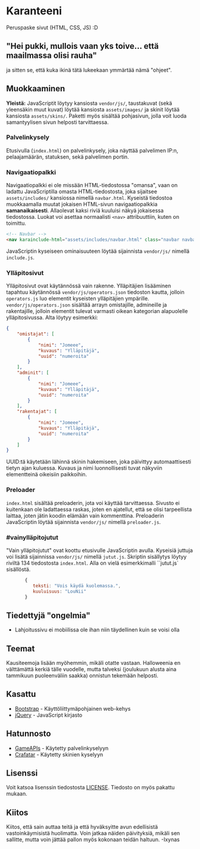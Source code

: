 # Karanteeni

Peruspaske sivut (HTML, CSS, JS) :D

## "Hei pukki, mullois vaan yks toive... että maailmassa olisi rauha"

ja sitten se, että kuka ikinä tätä lukeekaan ymmärtää nämä "ohjeet".

## Muokkaaminen

**Yleistä:** JavaScriptit löytyy kansiosta `vendor/js/`, taustakuvat (sekä yleensäkin muut kuvat) löytää kansiosta `assets/images/` ja skinit löytää kansiosta `assets/skins/`. Paketti myös sisältää pohjasivun, jolla voit luoda samantyylisen sivun helposti tarvittaessa.

### Palvelinkysely

Etusivulla (`index.html`) on palvelinkysely, joka näyttää palvelimen IP:n, pelaajamäärän, statuksen, sekä palvelimen portin.

### Navigaatiopalkki

Navigaatiopalkki ei ole missään HTML-tiedostossa "omansa", vaan on ladattu JavaScriptilla omasta HTML-tiedostosta, joka sijaitsee `assets/includes/` kansiossa nimellä `navbar.html`. Kyseistä tiedostoa muokkaamalla muutat jokaisen HTML-sivun navigaatiopalkkia **samanaikaisesti**. Allaolevat kaksi riviä kuuluisi näkyä jokaisessa tiedostossa. Luokat voi asettaa normaalisti `<nav>` attribuuttiin, kuten on toimittu.

```html
<!-- Navbar -->
<nav karainclude-html="assets/includes/navbar.html" class="navbar navbar-expand-lg navbar-dark karanav fixed-top"></nav><br><br>
```

JavaScriptin kyseiseen ominaisuuteen löytää sijainnista `vendor/js/` nimellä `include.js`.

### Ylläpitosivut

Ylläpitosivut ovat käytännössä vain rakenne. Ylläpitäjien lisääminen tapahtuu käytännössä `vendor/js/operators.json` tiedoston kautta, jolloin `operators.js` luo elementit kyseisten ylläpitäjien ympärille. `vendor/js/operators.json` sisältää arrayn omistajille, admineille ja rakentajille, jolloin elementit tulevat varmasti oikean kategorian alapuolelle ylläpitosivussa. Alta löytyy esimerkki:

```json
{
    "omistajat": [
        {
            "nimi": "Jomeee",
            "kuvaus": "Ylläpitäjä",
            "uuid": "numeroita"
        }
    ],
    "adminit": [
        {
            "nimi": "Jomeee",
            "kuvaus": "Ylläpitäjä",
            "uuid": "numeroita"
        }
    ],
    "rakentajat": [
        {
            "nimi": "Jomeee",
            "kuvaus": "Ylläpitäjä",
            "uuid": "numeroita"
        }
    ]
}
```
UUID:tä käytetään lähinnä skinin hakemiseen, joka päivittyy automaattisesti tietyn ajan kuluessa. Kuvaus ja nimi luonnollisesti tuvat näkyviin elementteinä oikeisiin paikkoihin.

### Preloader

`index.html` sisältää preloaderin, jota voi käyttää tarvittaessa. Sivusto ei kuitenkaan ole ladattaessa raskas, joten en ajatellut, että se olisi tarpeellista laittaa, joten jätin koodin elämään vain kommenttina. Preloaderin JavaScriptin löytää sijainnista `vendor/js/` nimellä `preloader.js`.

### #vainylläpitojutut

"Vain ylläpitojutut" ovat koottu etusivulle JavaScriptin avulla. Kyseisiä juttuja voi lisätä sijainnissa `vendor/js/` nimellä `jutut.js`. Skriptin sisällytys löytyy riviltä 134 tiedostosta `index.html`. Alla on vielä esimerkkimalli ``jutut.js` sisällöstä.

```javascript
       {
          teksti: "Vois käydä kuolemassa.",
          kuuluisuus: "LouNii"
       }
```

## Tiedettyjä "ongelmia"

* Lahjoitussivu ei mobiilissa ole ihan niin täydellinen kuin se voisi olla

## Teemat

Kausiteemoja lisään myöhemmin, mikäli otatte vastaan. Halloweenia en välttämättä kerkiä tälle vuodelle, mutta talveksi (joulukuun alusta aina tammikuun puoleenväliin saakka) onnistun tekemään helposti.

## Kasattu

* [Bootstrap](https://getbootstrap.com/docs/4.1/getting-started/introduction/) - Käyttöliittymäpohjainen web-kehys
* [jQuery](https://jquery.com/) - JavaScript kirjasto

## Hatunnosto

* [GameAPIs](https://docs.gameapis.net/) - Käytetty palvelinkyselyyn
* [Crafatar](https://crafatar.com/) - Käytetty skinien kyselyyn

## Lisenssi

Voit katsoa lisenssin tiedostosta [LICENSE](https://gitlab.com/Ixynas/Karanteeni/raw/master/LICENSE). Tiedosto on myös pakattu mukaan.

## Kiitos

Kiitos, että sain auttaa teitä ja että hyväksyitte avun edellisistä vastoinkäymisistä huolimatta. Voin jatkaa näiden päivityksiä, mikäli sen sallitte, mutta voin jättää pallon myös kokonaan teidän haltuun. -Ixynas